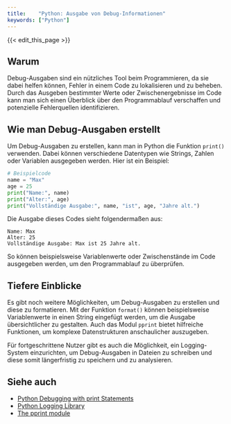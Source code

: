 ```yaml
---
title:    "Python: Ausgabe von Debug-Informationen"
keywords: ["Python"]
---
```


{{< edit_this_page >}}

## Warum

Debug-Ausgaben sind ein nützliches Tool beim Programmieren, da sie dabei helfen können, Fehler in einem Code zu lokalisieren und zu beheben. Durch das Ausgeben bestimmter Werte oder Zwischenergebnisse im Code kann man sich einen Überblick über den Programmablauf verschaffen und potenzielle Fehlerquellen identifizieren.

## Wie man Debug-Ausgaben erstellt

Um Debug-Ausgaben zu erstellen, kann man in Python die Funktion `print()` verwenden. Dabei können verschiedene Datentypen wie Strings, Zahlen oder Variablen ausgegeben werden. Hier ist ein Beispiel:

```Python
# Beispielcode
name = "Max"
age = 25
print("Name:", name)
print("Alter:", age)
print("Vollständige Ausgabe:", name, "ist", age, "Jahre alt.")
```

Die Ausgabe dieses Codes sieht folgendermaßen aus:

```
Name: Max
Alter: 25
Vollständige Ausgabe: Max ist 25 Jahre alt.
```

So können beispielsweise Variablenwerte oder Zwischenstände im Code ausgegeben werden, um den Programmablauf zu überprüfen.

## Tiefere Einblicke

Es gibt noch weitere Möglichkeiten, um Debug-Ausgaben zu erstellen und diese zu formatieren. Mit der Funktion `format()` können beispielsweise Variablenwerte in einen String eingefügt werden, um die Ausgabe übersichtlicher zu gestalten. Auch das Modul `pprint` bietet hilfreiche Funktionen, um komplexe Datenstrukturen anschaulicher auszugeben.

Für fortgeschrittene Nutzer gibt es auch die Möglichkeit, ein Logging-System einzurichten, um Debug-Ausgaben in Dateien zu schreiben und diese somit längerfristig zu speichern und zu analysieren.

## Siehe auch

- [Python Debugging with print Statements](https://www.google.com)
- [Python Logging Library](https://www.google.com)
- [The pprint module](https://www.google.com)